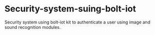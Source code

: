 # Security-system-suing-bolt-iot
Security system using bolt-iot kit to authenticate a user using image and sound recognition modules.
